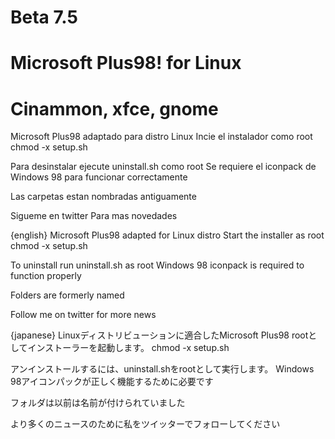 # Beta 7.5
# Microsoft Plus98! for Linux
# Cinammon, xfce, gnome
Microsoft Plus98 adaptado para distro Linux
Incie el instalador como root
chmod -x setup.sh

Para desinstalar ejecute uninstall.sh como root
Se requiere el iconpack de Windows 98 para funcionar correctamente

Las carpetas estan nombradas antiguamente

Sigueme en twitter Para mas novedades 

{english}
Microsoft Plus98 adapted for Linux distro
Start the installer as root
chmod -x setup.sh

To uninstall run uninstall.sh as root
Windows 98 iconpack is required to function properly

Folders are formerly named

Follow me on twitter for more news

{japanese}
Linuxディストリビューションに適合したMicrosoft Plus98
rootとしてインストーラーを起動します。
chmod -x setup.sh

アンインストールするには、uninstall.shをrootとして実行します。
Windows 98アイコンパックが正しく機能するために必要です

フォルダは以前は名前が付けられていました

より多くのニュースのために私をツイッターでフォローしてください
